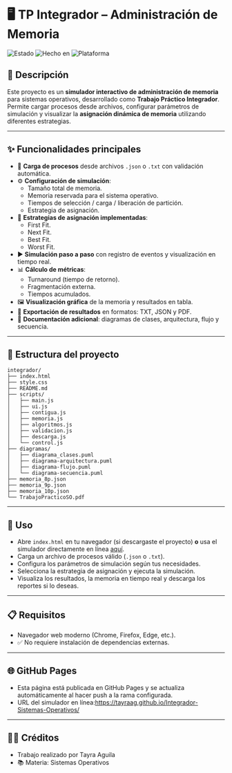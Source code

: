 # 🖥️ TP Integrador – Administración de Memoria  

![Estado](https://img.shields.io/badge/status-completed-brightgreen)
![Hecho en](https://img.shields.io/badge/made%20with-JavaScript-yellow)
![Plataforma](https://img.shields.io/badge/platform-Web-lightgrey)

## 📌 Descripción  
Este proyecto es un **simulador interactivo de administración de memoria** para sistemas operativos, desarrollado como **Trabajo Práctico Integrador**.  
Permite cargar procesos desde archivos, configurar parámetros de simulación y visualizar la **asignación dinámica de memoria** utilizando diferentes estrategias.  

---

## ✨ Funcionalidades principales  
- 📂 **Carga de procesos** desde archivos `.json` o `.txt` con validación automática.  
- ⚙️ **Configuración de simulación**:  
  - Tamaño total de memoria.  
  - Memoria reservada para el sistema operativo.  
  - Tiempos de selección / carga / liberación de partición.  
  - Estrategia de asignación.  
- 🧩 **Estrategias de asignación implementadas**:  
  - First Fit.  
  - Next Fit.  
  - Best Fit.  
  - Worst Fit.  
- ▶️ **Simulación paso a paso** con registro de eventos y visualización en tiempo real.  
- 📊 **Cálculo de métricas**:  
  - Turnaround (tiempo de retorno).  
  - Fragmentación externa.  
  - Tiempos acumulados.  
- 🖼️ **Visualización gráfica** de la memoria y resultados en tabla.  
- 💾 **Exportación de resultados** en formatos: TXT, JSON y PDF.  
- 📑 **Documentación adicional**: diagramas de clases, arquitectura, flujo y secuencia.  

---

## 📂 Estructura del proyecto  

```plaintext
integrador/
├── index.html
├── style.css
├── README.md
├── scripts/
│   ├── main.js
│   ├── ui.js
│   ├── contigua.js
│   ├── memoria.js
│   ├── algoritmos.js
│   ├── validacion.js
│   ├── descarga.js
│   └── control.js
├── diagramas/
│   ├── diagrama_clases.puml
│   ├── diagrama-arquitectura.puml
│   ├── diagrama-flujo.puml
│   └── diagrama-secuencia.puml
├── memoria_8p.json
├── memoria_9p.json
├── memoria_10p.json
└── TrabajoPracticoSO.pdf
```

---
## 🚀 Uso
- Abre `index.html` en tu navegador (si descargaste el proyecto) **o** usa el simulador directamente en línea [aquí](https://tayraag.github.io/Integrador-Sistemas-Operativos/).
- Carga un archivo de procesos válido (`.json` o `.txt`).
- Configura los parámetros de simulación según tus necesidades.
- Selecciona la estrategia de asignación y ejecuta la simulación.
- Visualiza los resultados, la memoria en tiempo real y descarga los reportes si lo deseas.

---

## 📋 Requisitos
- Navegador web moderno (Chrome, Firefox, Edge, etc.).
- ✅ No requiere instalación de dependencias externas.

---

## 🌐 GitHub Pages
- Esta página está publicada en GitHub Pages y se actualiza automáticamente al hacer push a la rama configurada.
- URL del simulador en línea:https://tayraag.github.io/Integrador-Sistemas-Operativos/

---

## 👩‍💻 Créditos
- Trabajo realizado por Tayra Aguila
- 📚 Materia: Sistemas Operativos

